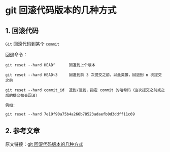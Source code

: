 # git 回滚代码版本的几种方式

## 1. 回滚代码

`Git` 回滚代码到某个 `commit`

回退命令：

```shell
git reset --hard HEAD^      回退到上个版本

git reset --hard HEAD~3     回退到前 3 次提交之前，以此类推，回退到 n 次提交之前

git reset --hard commit_id  退到/进到，指定 commit 的哈希码（这次提交之前或之后的提交都会回滚）

例如:

git reset --hard 7e19f90a75b4a266b78523adaefb0d3ddff11c69
```

## 2. 参考文章

原文链接：[git 回滚代码版本的几种方式](https://blog.csdn.net/xinzhifu1/article/details/92770108)
